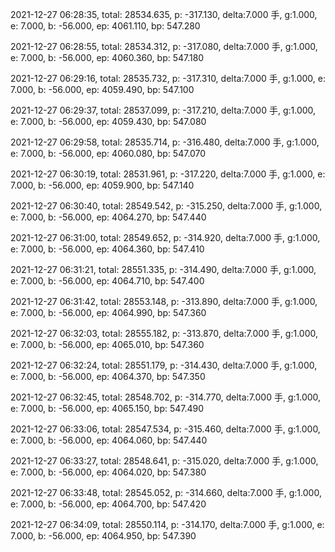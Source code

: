2021-12-27 06:28:35, total: 28534.635, p: -317.130, delta:7.000 手, g:1.000, e: 7.000, b: -56.000, ep: 4061.110, bp: 547.280

2021-12-27 06:28:55, total: 28534.312, p: -317.080, delta:7.000 手, g:1.000, e: 7.000, b: -56.000, ep: 4060.360, bp: 547.180

2021-12-27 06:29:16, total: 28535.732, p: -317.310, delta:7.000 手, g:1.000, e: 7.000, b: -56.000, ep: 4059.490, bp: 547.100

2021-12-27 06:29:37, total: 28537.099, p: -317.210, delta:7.000 手, g:1.000, e: 7.000, b: -56.000, ep: 4059.430, bp: 547.080

2021-12-27 06:29:58, total: 28535.714, p: -316.480, delta:7.000 手, g:1.000, e: 7.000, b: -56.000, ep: 4060.080, bp: 547.070

2021-12-27 06:30:19, total: 28531.961, p: -317.220, delta:7.000 手, g:1.000, e: 7.000, b: -56.000, ep: 4059.900, bp: 547.140

2021-12-27 06:30:40, total: 28549.542, p: -315.250, delta:7.000 手, g:1.000, e: 7.000, b: -56.000, ep: 4064.270, bp: 547.440

2021-12-27 06:31:00, total: 28549.652, p: -314.920, delta:7.000 手, g:1.000, e: 7.000, b: -56.000, ep: 4064.360, bp: 547.410

2021-12-27 06:31:21, total: 28551.335, p: -314.490, delta:7.000 手, g:1.000, e: 7.000, b: -56.000, ep: 4064.710, bp: 547.400

2021-12-27 06:31:42, total: 28553.148, p: -313.890, delta:7.000 手, g:1.000, e: 7.000, b: -56.000, ep: 4064.990, bp: 547.360

2021-12-27 06:32:03, total: 28555.182, p: -313.870, delta:7.000 手, g:1.000, e: 7.000, b: -56.000, ep: 4065.010, bp: 547.360

2021-12-27 06:32:24, total: 28551.179, p: -314.430, delta:7.000 手, g:1.000, e: 7.000, b: -56.000, ep: 4064.370, bp: 547.350

2021-12-27 06:32:45, total: 28548.702, p: -314.770, delta:7.000 手, g:1.000, e: 7.000, b: -56.000, ep: 4065.150, bp: 547.490

2021-12-27 06:33:06, total: 28547.534, p: -315.460, delta:7.000 手, g:1.000, e: 7.000, b: -56.000, ep: 4064.060, bp: 547.440

2021-12-27 06:33:27, total: 28548.641, p: -315.020, delta:7.000 手, g:1.000, e: 7.000, b: -56.000, ep: 4064.020, bp: 547.380

2021-12-27 06:33:48, total: 28545.052, p: -314.660, delta:7.000 手, g:1.000, e: 7.000, b: -56.000, ep: 4064.700, bp: 547.420

2021-12-27 06:34:09, total: 28550.114, p: -314.170, delta:7.000 手, g:1.000, e: 7.000, b: -56.000, ep: 4064.950, bp: 547.390